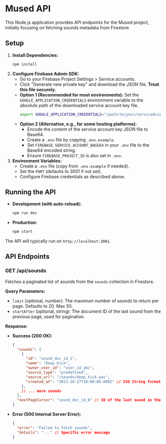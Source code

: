 # Mused API

This Node.js application provides API endpoints for the Mused project, initially focusing on fetching sounds metadata from Firestore.

## Setup

1.  **Install Dependencies:**
    ```bash
    npm install
    ```
2.  **Configure Firebase Admin SDK:**
    *   Go to your Firebase Project Settings > Service accounts.
    *   Click "Generate new private key" and download the JSON file. **Treat this file securely.**
    *   **Option 1 (Recommended for most environments):** Set the `GOOGLE_APPLICATION_CREDENTIALS` environment variable to the *absolute path* of the downloaded service account key file.
        ```bash
        export GOOGLE_APPLICATION_CREDENTIALS="/path/to/your/serviceAccountKey.json"
        ```
    *   **Option 2 (Alternative, e.g., for some hosting platforms):**
        *   Encode the *content* of the service account key JSON file to Base64.
        *   Create a `.env` file by copying `.env.example`.
        *   Set `FIREBASE_SERVICE_ACCOUNT_BASE64` in your `.env` file to the Base64 encoded string.
        *   Ensure `FIREBASE_PROJECT_ID` is also set in `.env`.
3.  **Environment Variables:**
    *   Create a `.env` file (copy from `.env.example` if needed).
    *   Set the `PORT` (defaults to 3001 if not set).
    *   Configure Firebase credentials as described above.

## Running the API

*   **Development (with auto-reload):**
    ```bash
    npm run dev
    ```
*   **Production:**
    ```bash
    npm start
    ```

The API will typically run on `http://localhost:3001`.

## API Endpoints

### GET /api/sounds

Fetches a paginated list of sounds from the `sounds` collection in Firestore.

**Query Parameters:**

*   `limit` (optional, number): The maximum number of sounds to return per page. Defaults to 20. Max 50.
*   `startAfter` (optional, string): The document ID of the last sound from the previous page, used for pagination.

**Response:**

*   **Success (200 OK):**
    ```json
    {
      "sounds": [
        {
          "id": "sound_doc_id_1",
          "name": "Deep Kick",
          "owner_user_id": "user_id_abc",
          "source_type": "predefined",
          "source_url": "/sounds/deep_kick.wav",
          "created_at": "2023-10-27T10:00:00.000Z" // ISO String format
        },
        // ... more sounds
      ],
      "nextPageCursor": "sound_doc_id_N" // ID of the last sound in the list, or null if no more pages
    }
    ```
*   **Error (500 Internal Server Error):**
    ```json
    {
      "error": "Failed to fetch sounds",
      "details": "..." // Specific error message
    }
    ```
